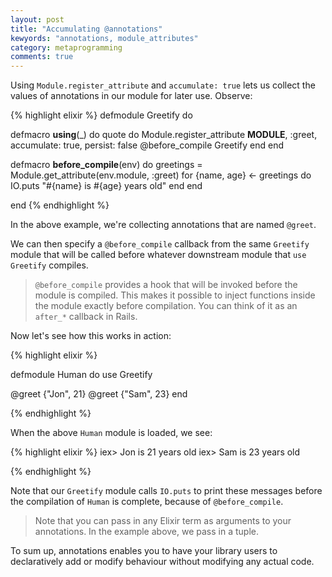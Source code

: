 ```yaml
---
layout: post
title: "Accumulating @annotations"
kewyords: "annotations, module_attributes"
category: metaprogramming
comments: true
---
```


Using `Module.register_attribute` and `accumulate: true` lets us collect the values of annotations in our module for later use. Observe:

{% highlight elixir %}
defmodule Greetify do

  defmacro __using__(_) do
    quote do
      Module.register_attribute __MODULE__, :greet, accumulate: true,
        persist: false
      @before_compile Greetify
    end
  end

  defmacro __before_compile__(env) do
    greetings = Module.get_attribute(env.module, :greet)
    for {name, age} <- greetings do
      IO.puts "#{name} is #{age} years old"
    end
  end

end
{% endhighlight %}

In the above example, we're collecting annotations that are named `@greet`.

We can then specify a `@before_compile` callback from the same `Greetify` module that will be called before whatever downstream module that `use` `Greetify` compiles.

> `@before_compile` provides a hook that will be invoked before the module is compiled. This makes it possible to inject functions inside the module exactly before compilation. You can think of it as an `after_*` callback in Rails.

Now let's see how this works in action:

{% highlight elixir %}

defmodule Human do
  use Greetify

  @greet {"Jon", 21}
  @greet {"Sam", 23}
end

{% endhighlight %}


When the above `Human` module is loaded, we see:

{% highlight elixir %}
iex> Jon is 21 years old
iex> Sam is 23 years old

{% endhighlight %}

Note that our `Greetify` module calls `IO.puts` to print these messages before the compilation of `Human` is complete, because of `@before_compile`.

> Note that you can pass in any Elixir term as arguments to your annotations. In the example above, we pass in a tuple.

To sum up, annotations enables you to have your library users to declaratively add or modify behaviour without modifying any actual code.
